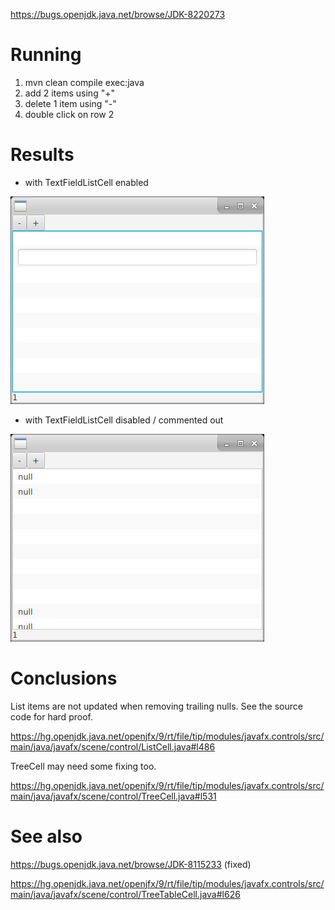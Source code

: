 https://bugs.openjdk.java.net/browse/JDK-8220273

# Running

1. mvn clean compile exec:java
2. add 2 items using "+"
3. delete 1 item using "-"
4. double click on row 2

# Results

* with TextFieldListCell enabled

![TextFieldListCell enabled](enabled.png)

* with TextFieldListCell disabled / commented out

![TextFieldListCell disabled](disabled.png)

# Conclusions

List items are not updated when removing trailing nulls. See the source code for hard proof.

https://hg.openjdk.java.net/openjfx/9/rt/file/tip/modules/javafx.controls/src/main/java/javafx/scene/control/ListCell.java#l486

TreeCell may need some fixing too.

https://hg.openjdk.java.net/openjfx/9/rt/file/tip/modules/javafx.controls/src/main/java/javafx/scene/control/TreeCell.java#l531

# See also

https://bugs.openjdk.java.net/browse/JDK-8115233 (fixed)

https://hg.openjdk.java.net/openjfx/9/rt/file/tip/modules/javafx.controls/src/main/java/javafx/scene/control/TreeTableCell.java#l626
